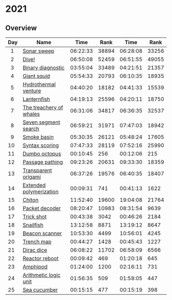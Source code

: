 # 2021

## Overview

|Day|Name|Time|Rank|Time|Rank|
|-|-|-|-|-|-|
|&nbsp;&nbsp;1|[Sonar sweep](https://adventofcode.com/2021/day/1)|06:22:33|38894|06:28:08|33256|
|&nbsp;&nbsp;2|[Dive!](https://adventofcode.com/2021/day/2)|06:50:08|52459|06:51:55|49055|
|&nbsp;&nbsp;3|[Binary diagnostic](https://adventofcode.com/2021/day/3)|03:55:04|33489|04:21:51|21357|
|&nbsp;&nbsp;4|[Giant squid](https://adventofcode.com/2021/day/4)|05:54:33|20793|06:10:35|18935|
|&nbsp;&nbsp;5|[Hydrothermal venture](https://adventofcode.com/2021/day/5)|04:40:20|18182|04:41:33|15539|
|&nbsp;&nbsp;6|[Lanternfish](https://adventofcode.com/2021/day/6)|04:19:13|25596|04:20:11|18750|
|&nbsp;&nbsp;7|[The treachery of whales](https://adventofcode.com/2021/day/7)|06:31:06|34817|06:36:35|32537|
|&nbsp;&nbsp;8|[Seven segment search](https://adventofcode.com/2021/day/8)|06:59:21|31971|07:47:03|18942|
|&nbsp;&nbsp;9|[Smoke basin](https://adventofcode.com/2021/day/9)|05:30:35|26121|05:48:24|17605|
|10|[Syntax scoring](https://adventofcode.com/2021/day/10)|07:47:33|28119|07:52:16|25990|
|11|[Dumbo octopus](https://adventofcode.com/2021/day/11)|00:10:45|256|00:12:06|215|
|12|[Passage pathing](https://adventofcode.com/2021/day/12)|09:23:26|20631|09:33:30|18359|
|13|[Transparent origami](https://adventofcode.com/2021/day/13)|06:37:26|19576|06:40:35|18407|
|14|[Extended polymerization](https://adventofcode.com/2021/day/14)|00:09:31|741|00:41:13|1622|
|15|[Chiton](https://adventofcode.com/2021/day/15)|11:52:40|19600|19:04:08|21764|
|16|[Packet decoder](https://adventofcode.com/2021/day/16)|08:20:47|10983|08:31:54|9639|
|17|[Trick shot](https://adventofcode.com/2021/day/17)|00:43:38|3042|00:46:26|2184|
|18|[Snailfish](https://adventofcode.com/2021/day/18)|13:12:58|8871|13:19:12|8647|
|19|[Beacon scanner](https://adventofcode.com/2021/day/19)|10:53:30|4499|10:56:01|4245|
|20|[Trench map](https://adventofcode.com/2021/day/20)|00:44:27|1428|00:45:43|1227|
|21|[Dirac dice](https://adventofcode.com/2021/day/21)|06:08:22|11702|06:58:09|6566|
|22|[Reactor reboot](https://adventofcode.com/2021/day/22)|00:09:42|469|01:20:18|645|
|23|[Amphipod](https://adventofcode.com/2021/day/23)|01:24:00|1200|02:16:11|731|
|24|[Arithmetic logic unit](https://adventofcode.com/2021/day/24)|01:56:35|509|01:58:05|447|
|25|[Sea cucumber](https://adventofcode.com/2021/day/25)|00:15:15|477|00:15:19|398|

